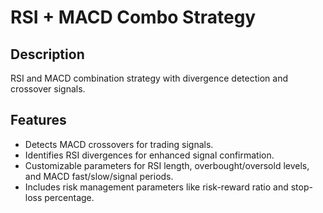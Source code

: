 # RSI + MACD Combo Strategy

## Description
RSI and MACD combination strategy with divergence detection and crossover signals.

## Features
- Detects MACD crossovers for trading signals.
- Identifies RSI divergences for enhanced signal confirmation.
- Customizable parameters for RSI length, overbought/oversold levels, and MACD fast/slow/signal periods.
- Includes risk management parameters like risk-reward ratio and stop-loss percentage.

